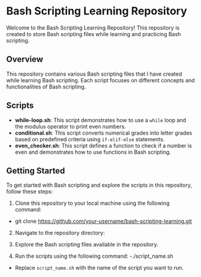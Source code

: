 # Bash Scripting Learning Repository

Welcome to the Bash Scripting Learning Repository! This repository is created to store Bash scripting files while learning and practicing Bash scripting.

## Overview

This repository contains various Bash scripting files that I have created while learning Bash scripting. Each script focuses on different concepts and functionalities of Bash scripting.

## Scripts

- **while-loop.sh**: This script demonstrates how to use a `while` loop and the modulus operator to print even numbers.
- **conditional.sh**: This script converts numerical grades into letter grades based on predefined criteria using `if-elif-else` statements.
- **even_checker.sh**: This script defines a function to check if a number is even and demonstrates how to use functions in Bash scripting.

## Getting Started

To get started with Bash scripting and explore the scripts in this repository, follow these steps:

1. Clone this repository to your local machine using the following command:
  - git clone https://github.com/your-username/bash-scripting-learning.git
2. Navigate to the repository directory:

3. Explore the Bash scripting files available in the repository.

4. Run the scripts using the following command:
  -./script_name.sh
  - Replace `script_name.sh` with the name of the script you want to run.


